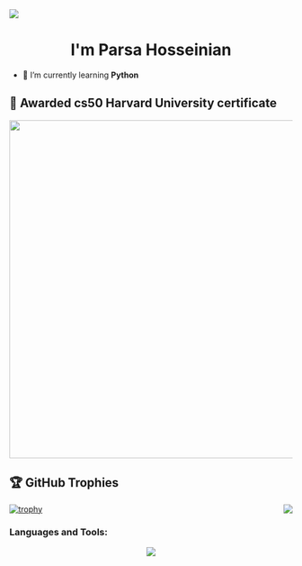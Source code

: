 <img src="banner4.gif" style="">

<strong align="center"><h1 align="center">I'm Parsa Hosseinian</h1></strong>

- 🌱 I’m currently learning **Python**

## 🥇 Awarded cs50 Harvard University certificate
<img src="CS50x.png" style="width: 900px; height: 600px;">

## 🏆 GitHub Trophies
[![trophy](https://github-profile-trophy.vercel.app/?username=ParsaHoseiniyan&theme=algolia)](https://github.com/ParsaHoseiniyan/github-profile-trophy)
<img align="right" src="coding-boy.gif"></img>

<h3 align="left">Languages and Tools:</h3>
<p align="center">
  <a href="https://skillicons.dev">
    <img src="https://skillicons.dev/icons?i=c,html,css,bootstrap,js,py,flask,sqlite,materialui,firebase,git,github,md,ps,discord,vscode" />
    
  </a>
</p>

